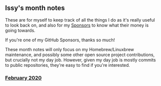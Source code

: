 ## Issy's month notes

These are for myself to keep track of all the things I do as it's
really useful to look back on, and also for my
[Sponsors](https://github.com/sponsors/issyl0) to know what their
money is going towards.

If you're one of my GitHub Sponsors, thanks so much!

These month notes will only focus on my Homebrew/Linuxbrew
maintenance, and possibly some other open source project
contributions, but crucially not my day job. However, given my day job
is mostly commits to public repositories, they're easy to find if
you're interested.

### [February 2020](2020-02.md)
